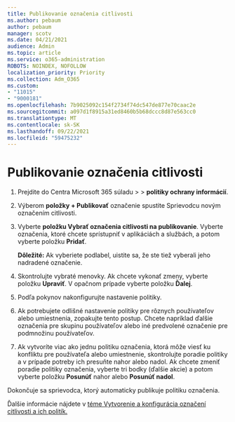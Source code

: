 ```yaml
---
title: Publikovanie označenia citlivosti
ms.author: pebaum
author: pebaum
manager: scotv
ms.date: 04/21/2021
audience: Admin
ms.topic: article
ms.service: o365-administration
ROBOTS: NOINDEX, NOFOLLOW
localization_priority: Priority
ms.collection: Adm_O365
ms.custom:
- "11015"
- "9000181"
ms.openlocfilehash: 7b9025092c154f2734f74dc547de877e70caac2e
ms.sourcegitcommit: a097d1f8915a31ed8460b5b68dccc8d87e563cc0
ms.translationtype: MT
ms.contentlocale: sk-SK
ms.lasthandoff: 09/22/2021
ms.locfileid: "59475232"
---
```

# <a name="how-to-publish-a-sensitivity-label"></a>Publikovanie označenia citlivosti

1. Prejdite do Centra Microsoft 365 súladu >   >  **politiky ochrany informácií**.

1. Výberom **položky + Publikovať** označenie spustite Sprievodcu novým označením citlivosti.

1. Vyberte **položku Vybrať označenia citlivosti na publikovanie**. Vyberte označenia, ktoré chcete sprístupniť v aplikáciách a službách, a potom vyberte položku **Pridať**.

    **Dôležité:** Ak vyberiete podlabel, uistite sa, že ste tiež vyberali jeho nadradené označenie.

1. Skontrolujte vybraté menovky. Ak chcete vykonať zmeny, vyberte položku **Upraviť**. V opačnom prípade vyberte položku **Ďalej**.

1. Podľa pokynov nakonfigurujte nastavenie politiky.

1. Ak potrebujete odlišné nastavenie politiky pre rôznych používateľov alebo umiestnenia, zopakujte tento postup. Chcete napríklad ďalšie označenia pre skupinu používateľov alebo iné predvolené označenie pre podmnožinu používateľov.

1. Ak vytvoríte viac ako jednu politiku označenia, ktorá môže viesť ku konfliktu pre používateľa alebo umiestnenie, skontrolujte poradie politiky a v prípade potreby ich presuňte nahor alebo nadol. Ak chcete zmeniť poradie politiky označenia, vyberte tri bodky (ďalšie akcie) a potom vyberte položku **Posunúť** nahor alebo **Posunúť nadol**.

Dokončuje sa sprievodca, ktorý automaticky publikuje politiku označenia.

Ďalšie informácie nájdete v [téme Vytvorenie a konfigurácia označení citlivosti a ich politík.](https://docs.microsoft.com/microsoft-365/compliance/create-sensitivity-labels)